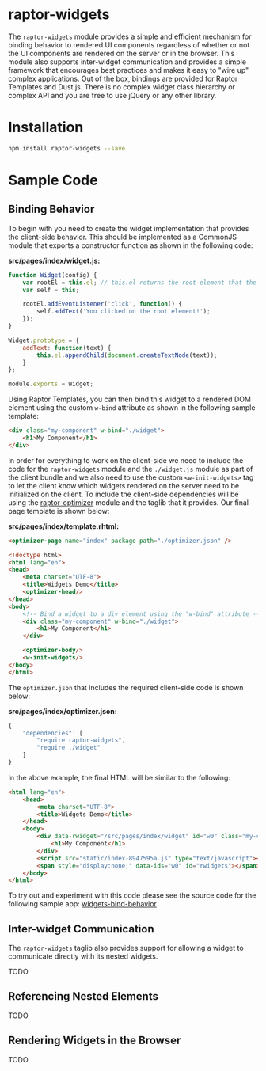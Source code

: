 raptor-widgets
==============

The `raptor-widgets` module provides a simple and efficient mechanism for binding behavior to rendered UI components regardless of whether or not the UI components are rendered on the server or in the browser. This module also supports inter-widget communication and provides a simple framework that encourages best practices and makes it easy to "wire up" complex applications. Out of the box, bindings are provided for Raptor Templates and Dust.js. There is no complex widget class hierarchy or complex API and you are free to use jQuery or any other library.

# Installation

```bash
npm install raptor-widgets --save
```

# Sample Code

## Binding Behavior

To begin with you need to create the widget implementation that provides the client-side behavior. This should be implemented as a CommonJS module that exports a constructor function as shown in the following code:

__src/pages/index/widget.js:__

```javascript
function Widget(config) {
    var rootEl = this.el; // this.el returns the root element that the widget is bound to
    var self = this;

    rootEl.addEventListener('click', function() {
        self.addText('You clicked on the root element!');
    });
}

Widget.prototype = {
    addText: function(text) {
        this.el.appendChild(document.createTextNode(text));
    }
};

module.exports = Widget;
```

Using Raptor Templates, you can then bind this widget to a rendered DOM element using the custom `w-bind` attribute as shown in the following sample template:

```html
<div class="my-component" w-bind="./widget">
    <h1>My Component</h1>
</div>
```

In order for everything to work on the client-side we need to include the code for the `raptor-widgets` module and the `./widget.js` module as part of the client bundle and we also need to use the custom `<w-init-widgets>` tag to let the client know which widgets rendered on the server need to be initialized on the client. To include the client-side dependencies will be using the [raptor-optimizer](https://github.com/raptorjs3/raptor-optimizer) module and the taglib that it provides. Our final page template is shown below:

__src/pages/index/template.rhtml:__

```html
<optimizer-page name="index" package-path="./optimizer.json" />

<!doctype html>
<html lang="en">
<head>
    <meta charset="UTF-8">
    <title>Widgets Demo</title>
    <optimizer-head/>
</head>
<body>
    <!-- Bind a widget to a div element using the "w-bind" attribute -->
    <div class="my-component" w-bind="./widget">
        <h1>My Component</h1>
    </div>

    <optimizer-body/>
    <w-init-widgets/>
</body>
</html>
```

The `optimizer.json` that includes the required client-side code is shown below:

__src/pages/index/optimizer.json:__

```javascript
{
    "dependencies": [
        "require raptor-widgets",
        "require ./widget"
    ]
}
```

In the above example, the final HTML will be similar to the following:

```html
<html lang="en">
    <head>
        <meta charset="UTF-8">
        <title>Widgets Demo</title>
    </head>
    <body>
        <div data-rwidget="/src/pages/index/widget" id="w0" class="my-component">
            <h1>My Component</h1>
        </div>
        <script src="static/index-8947595a.js" type="text/javascript"></script>
        <span style="display:none;" data-ids="w0" id="rwidgets"></span>
    </body>
</html>
```

To try out and experiment with this code please see the source code for the following sample app: [widgets-bind-behavior](https://github.com/raptorjs3/raptor-samples/tree/master/widgets-bind-behavior)

## Inter-widget Communication

The `raptor-widgets` taglib also provides support for allowing a widget to communicate directly with its nested widgets.

TODO

## Referencing Nested Elements

TODO

## Rendering Widgets in the Browser

TODO